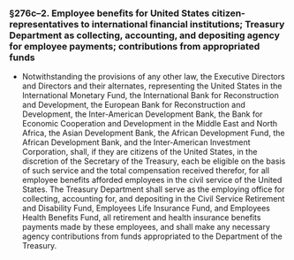 ### §276c–2. Employee benefits for United States citizen-representatives to international financial institutions; Treasury Department as collecting, accounting, and depositing agency for employee payments; contributions from appropriated funds
* Notwithstanding the provisions of any other law, the Executive Directors and Directors and their alternates, representing the United States in the International Monetary Fund, the International Bank for Reconstruction and Development, the European Bank for Reconstruction and Development, the Inter-American Development Bank, the Bank for Economic Cooperation and Development in the Middle East and North Africa, the Asian Development Bank, the African Development Fund, the African Development Bank, and the Inter-American Investment Corporation, shall, if they are citizens of the United States, in the discretion of the Secretary of the Treasury, each be eligible on the basis of such service and the total compensation received therefor, for all employee benefits afforded employees in the civil service of the United States. The Treasury Department shall serve as the employing office for collecting, accounting for, and depositing in the Civil Service Retirement and Disability Fund, Employees Life Insurance Fund, and Employees Health Benefits Fund, all retirement and health insurance benefits payments made by these employees, and shall make any necessary agency contributions from funds appropriated to the Department of the Treasury.